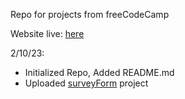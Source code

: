 Repo for projects from freeCodeCamp

Website live: <a href="https://dereky1.github.io/freeCodeCamp/">here</a>

2/10/23: 
- Initialized Repo, Added README.md
- Uploaded <a href="https://dereky1.github.io/freeCodeCamp/surveyForm/index.html">surveyForm</a> project

